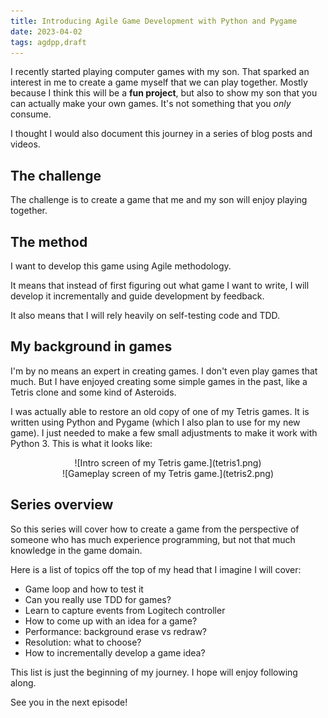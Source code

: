 ```yaml
---
title: Introducing Agile Game Development with Python and Pygame
date: 2023-04-02
tags: agdpp,draft
---
```


I recently started playing computer games with my son. That sparked an interest
in me to create a game myself that we can play together. Mostly because I think
this will be a **fun project**, but also to show my son that you can actually
make your own games. It's not something that you *only* consume.

I thought I would also document this journey in a series of blog posts and
videos.

## The challenge

The challenge is to create a game that me and my son will enjoy playing
together.

## The method

I want to develop this game using Agile methodology.

It means that instead of first figuring out what game I want
to write, I will develop it incrementally and guide development by feedback.

It also means that I will rely heavily on self-testing code and TDD.

## My background in games

I'm by no means an expert in creating games. I don't even play games that much.
But I have enjoyed creating some simple games in the past, like a Tetris clone
and some kind of Asteroids.

I was actually able to restore an old copy of one of my Tetris games. It is
written using Python and Pygame (which I also plan to use for my new game). I
just needed to make a few small adjustments to make it work with Python 3. This
is what it looks like:

<center>
![Intro screen of my Tetris game.](tetris1.png)
</center>

<center>
![Gameplay screen of my Tetris game.](tetris2.png)
</center>

## Series overview

So this series will cover how to create a game from the perspective of someone
who has much experience programming, but not that much knowledge in the game
domain.

Here is a list of topics off the top of my head that I imagine I will cover:

* Game loop and how to test it
* Can you really use TDD for games?
* Learn to capture events from Logitech controller
* How to come up with an idea for a game?
* Performance: background erase vs redraw?
* Resolution: what to choose?
* How to incrementally develop a game idea?

This list is just the beginning of my journey. I hope will enjoy following
along.

See you in the next episode!
